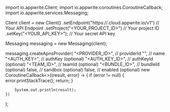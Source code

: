 import io.appwrite.Client;
import io.appwrite.coroutines.CoroutineCallback;
import io.appwrite.services.Messaging;

Client client = new Client()
    .setEndpoint("https://<REGION>.cloud.appwrite.io/v1") // Your API Endpoint
    .setProject("<YOUR_PROJECT_ID>") // Your project ID
    .setKey("<YOUR_API_KEY>"); // Your secret API key

Messaging messaging = new Messaging(client);

messaging.createApnsProvider(
    "<PROVIDER_ID>", // providerId
    "<NAME>", // name
    "<AUTH_KEY>", // authKey (optional)
    "<AUTH_KEY_ID>", // authKeyId (optional)
    "<TEAM_ID>", // teamId (optional)
    "<BUNDLE_ID>", // bundleId (optional)
    false, // sandbox (optional)
    false, // enabled (optional)
    new CoroutineCallback<>((result, error) -> {
        if (error != null) {
            error.printStackTrace();
            return;
        }

        System.out.println(result);
    })
);

